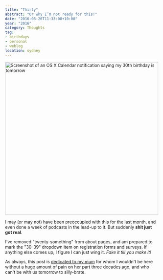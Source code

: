 ```yaml
---
title: "Thirty"
abstract: "Or why I’m not ready for this!"
date: "2016-03-26T11:33:00+10:00"
year: "2016"
category: Thoughts
tag:
- birthdays
- personal
- weblog
location: sydney
---
```

<p><img src="https://rubenerd.com/files/2016/30th.png" alt="Screenshot of an OS X Calendar notification saying my 30th birthday is tomorrow" style="width:500px; height:500px;" /></p>

I may (or may not) have been preoccupied with this for the last month, and even done a week of podcasts in the lead-up to it. But suddenly <strong>shit just got real</strong>.

I've removed "twenty-something" from about pages, and am prepared to mark the "30-39" dropdown item on registration forms and surveys. If anything else comes up, I figure I can just wing it. *Fake it till you make it!*

As always, this post is <a href="https://rubenerd.com/dedication/">dedicated to my mum</a> for whom I wouldn't be here without a huge amount of pain on her part three decades ago, and who can't be with us tomorrow to silly-brate.

